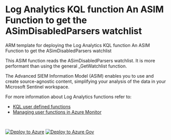 # Log Analytics KQL function An ASIM Function to get the ASimDisabledParsers watchlist

ARM template for deploying the Log Analytics KQL function An ASIM Function to get the ASimDisabledParsers watchlist

This ASIM function reads the ASimDisabledParsers watchlist. It is more performant than using the general _GetWatchlist function.


The Advanced SIEM Information Model (ASIM) enables you to use and create source-agnostic content, simplifying your analysis of the data in your Microsoft Sentinel workspace.

For more information about Log Analytics functions refer to:

- [KQL user defined functions](https://docs.microsoft.com/azure/data-explorer/kusto/query/functions/user-defined-functions)
- [Managing user functions in Azure Monitor](https://docs.microsoft.com/azure/azure-monitor/logs/functions)

<br/>

[![Deploy to Azure](https://aka.ms/deploytoazurebutton)](https://portal.azure.com/#create/Microsoft.Template/bla%2F_ASIM_GetWatchlistRaw%2F_ASIM_GetWatchlistRaw.json) [![Deploy to Azure Gov](https://aka.ms/deploytoazuregovbutton)](https://portal.azure.us/#create/Microsoft.Template/uri/bla%2F_ASIM_GetWatchlistRaw%2F_ASIM_GetWatchlistRaw.json)
